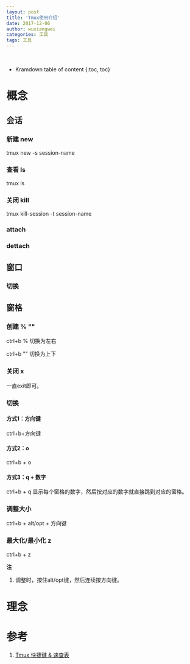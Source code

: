 ```yaml
---
layout: post
title: 'Tmux使用介绍'
date: 2017-12-06
author: wuxiangwei
categories: 工具
tags: 工具
---
```

<br>

* Kramdown table of content
{:toc, toc}

# 概念 #

## 会话 ##

### 新建 new ###

tmux new -s session-name

### 查看 ls ###

tmux ls

### 关闭 kill ###

tmux kill-session -t session-name

### attach  ###
### dettach  ###

## 窗口 ##

### 切换 ###


## 窗格 ##

### 创建 % "" ###

ctrl+b % 切换为左右

ctrl+b "" 切换为上下

### 关闭 x ###

一直exit即可。

### 切换 ###

#### 方式1：方向键 ####

ctrl+b+方向键

#### 方式2：o ####

ctrl+b + o

#### 方式3：q + 数字 ####

ctrl+b + q 显示每个窗格的数字，然后按对应的数字就直接跳到对应的窗格。


### 调整大小 ###

ctrl+b + alt/opt + 方向键

### 最大化/最小化 z ###

ctrl+b + z


**注**

1. 调整时，按住alt/opt键，然后连续按方向键。


# 理念 #

# 参考 #

1. [Tmux 快捷键 & 速查表](https://gist.github.com/ryerh/14b7c24dfd623ef8edc7#file-tmux-cheatsheet-markdown)



